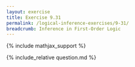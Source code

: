 ```yaml
---
layout: exercise
title: Exercise 9.31
permalink: /logical-inference-exercises/9-31/
breadcrumb: Inference in First-Order Logic
---
```


{% include mathjax_support %}

<div><i class="arrow-up loader" data-chapter="logical-inference-exercises" data-exercise="ex_31" data-rating="0"></i></div>
{% include_relative question.md %}
